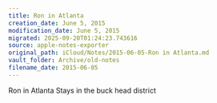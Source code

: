 ```yaml
---
title: Ron in Atlanta
creation_date: June 5, 2015
modification_date: June 5, 2015
migrated: 2025-09-20T01:24:23.743616
source: apple-notes-exporter
original_path: iCloud/Notes/2015-06-05-Ron in Atlanta.md
vault_folder: Archive/old-notes
filename_date: 2015-06-05
---
```



Ron in Atlanta 
Stays in the buck head district 
